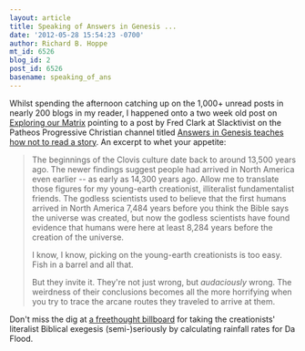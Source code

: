 ```yaml
---
layout: article
title: Speaking of Answers in Genesis ...
date: '2012-05-28 15:54:23 -0700'
author: Richard B. Hoppe
mt_id: 6526
blog_id: 2
post_id: 6526
basename: speaking_of_ans
---
```

Whilst spending the afternoon catching up on the 1,000+ unread posts in nearly 200 blogs in my reader, I happened onto a two week old post on [Exploring our Matrix](http://www.patheos.com/blogs/exploringourmatrix/2012/05/outgrowing-and-out-learning-young-earth-creationism.html) pointing to a post by Fred Clark at Slacktivist on the Patheos Progressive Christian channel titled [Answers in Genesis teaches how not to read a story](http://www.patheos.com/blogs/slacktivist/2012/05/08/answers-in-genesis-teaches-how-not-to-read-a-story/). An excerpt to whet your appetite:

> The beginnings of the Clovis culture date back to around 13,500 years ago. The newer findings suggest people had arrived in North America even earlier -- as early as 14,300 years ago.
> Allow me to translate those figures for my young-earth creationist, illiteralist fundamentalist friends. The godless scientists used to believe that the first humans arrived in North America 7,484 years before you think the Bible says the universe was created, but now the godless scientists have found evidence that humans were here at least 8,284 years before the creation of the universe.
> 
> I know, I know, picking on the young-earth creationists is too easy. Fish in a barrel and all that.
> 
> But they invite it. They're not just wrong, but _audaciously_ wrong. The weirdness of their conclusions becomes all the more horrifying when you try to trace the arcane routes they traveled to arrive at them.

Don't miss the dig at [a freethought billboard](http://www.patheos.com/blogs/friendlyatheist/2012/05/08/backyard-skeptics-newest-billboards-honor-hitchens-and-mock-noahs-flood/) for taking the creationists' literalist Biblical exegesis (semi-)seriously by calculating rainfall rates for Da Flood.
